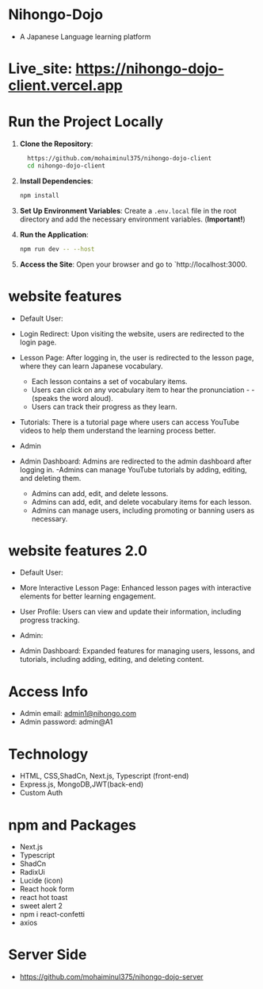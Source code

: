 # Nihongo-Dojo

- A Japanese Language learning platform

# Live_site: https://nihongo-dojo-client.vercel.app

# Run the Project Locally

1. **Clone the Repository**:

   ```sh
     https://github.com/mohaiminul375/nihongo-dojo-client
     cd nihongo-dojo-client
   ```

2. **Install Dependencies**:

   ```sh
   npm install
   ```

3. **Set Up Environment Variables**: Create a `.env.local` file in the root directory and add the necessary environment variables. (**Important!**)

4. **Run the Application**:

   ```sh
   npm run dev -- --host
   ```

5. **Access the Site**: Open your browser and go to `http://localhost:3000.

# website features

- Default User:
- Login Redirect: Upon visiting the website, users are redirected to the login page.
- Lesson Page: After logging in, the user is redirected to the lesson page, where they can learn Japanese vocabulary.

  - Each lesson contains a set of vocabulary items.
  - Users can click on any vocabulary item to hear the pronunciation - - (speaks the word aloud).
  - Users can track their progress as they learn.

- Tutorials: There is a tutorial page where users can access YouTube videos to help them understand the learning process better.

- Admin
- Admin Dashboard: Admins are redirected to the admin dashboard after logging in.
  -Admins can manage YouTube tutorials by adding, editing, and deleting them.
  - Admins can add, edit, and delete lessons.
  - Admins can add, edit, and delete vocabulary items for each lesson.
  - Admins can manage users, including promoting or banning users as necessary.

# website features 2.0

- Default User:
- More Interactive Lesson Page: Enhanced lesson pages with interactive elements for better learning engagement.
- User Profile: Users can view and update their information, including progress tracking.

- Admin:
- Admin Dashboard: Expanded features for managing users, lessons, and tutorials, including adding, editing, and deleting content.

# Access Info

- Admin email: admin1@nihongo.com
- Admin password: admin@A1

# Technology

- HTML, CSS,ShadCn, Next.js, Typescript (front-end)
- Express.js, MongoDB,JWT(back-end)
- Custom Auth

# npm and Packages

- Next.js
- Typescript
- ShadCn
- RadixUi
- Lucide (icon)
- React hook form
- react hot toast
- sweet alert 2
- npm i react-confetti
- axios

# Server Side

- https://github.com/mohaiminul375/nihongo-dojo-server
